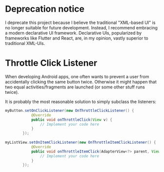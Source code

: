 # Deprecation notice

I deprecate this project because I believe the traditional "XML-based UI" is no longer suitable for future development.
Instead, I recommend embracing a modern declarative UI framework.
Declarative UIs, popularized by frameworks like Flutter and React, are, in my opinion, vastly superior to traditional XML-UIs.

# Throttle Click Listener

When developing Android apps, one often wants to prevent a user from accidentally clicking the same button twice. Otherwise it might happen that two equal activities/fragments are launched (or some other stuff runs twice).

It is probably the most reasonable solution to simply subclass the listeners:

```java
myButton.setOnClickListener(new OnThrottleClickListener() {
            @Override
            public void onThrottleClick(View v) {
                // Implement your code here
            }
        });
        
myListView.setOnItemClickListener(new OnThrottleItemClickListener() {
            @Override
            public void onThrottleItemClick(AdapterView<?> parent, View view, int position, long id) {
                // Implement your code here
            }
        });       
```
